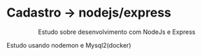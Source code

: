# Cadastro -> nodejs/express

<p align="center">Estudo sobre desenvolvimento com NodeJs e Express</p>

<p>Estudo usando nodemon e Mysql2(docker)</p>
